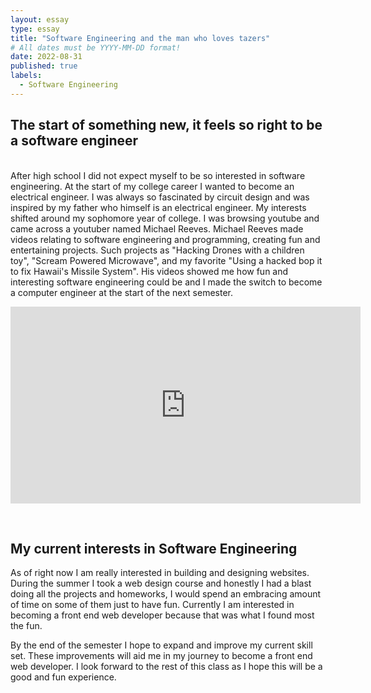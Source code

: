 ```yaml
---
layout: essay
type: essay
title: "Software Engineering and the man who loves tazers"
# All dates must be YYYY-MM-DD format!
date: 2022-08-31
published: true
labels:
  - Software Engineering
---
```


<h2> The start of something new, it feels so right to be a software engineer </h2>
<br>
After high school I did not expect myself to be so interested in software engineering. At the start of my college career I wanted to become an electrical engineer. I was always so fascinated by circuit design and was inspired by my father who himself is an electrical engineer. My interests shifted around my sophomore year of college. I was browsing youtube and came across a youtuber named Michael Reeves. Michael Reeves made videos relating to software engineering and programming, creating fun and entertaining projects. Such projects as "Hacking Drones with a children toy", "Scream Powered Microwave", and my favorite "Using a hacked bop it to fix Hawaii's Missile System". His videos showed me how fun and interesting software engineering could be and I made the switch to become a computer engineer at the start of the next semester.
<br>
<p align = "center">
  <iframe width="560" height="315" src="https://www.youtube.com/embed/W5Dpjvbi7ho" title="YouTube video player" frameborder="0" allow="accelerometer; autoplay; clipboard-write; encrypted-media; gyroscope; picture-in-picture" allowfullscreen></iframe>
</p>
<br>
<h2> My current interests in Software Engineering </h2>
As of right now I am really interested in building and designing websites. During the summer I took a web design course and honestly I had a blast doing all the projects and homeworks, I would spend an embracing amount of time on some of them just to have fun. Currently I am interested in becoming a front end web developer because that was what I found most the fun.

By the end of the semester I hope to expand and improve my current skill set. These improvements will aid me in my journey to become a front end web developer. I look forward to the rest of this class as I hope this will be a good and fun experience.

